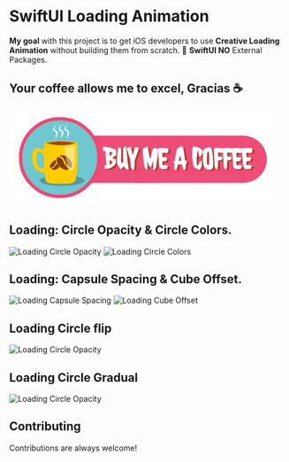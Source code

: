 # SwiftUI Loading Animation

<strong>My goal</strong> with this project is to get iOS developers to use <strong>Creative Loading Animation</strong> without building them from scratch. 💯 <strong>SwiftUI NO</strong> External Packages.


## Your coffee allows me to excel, Gracias ☕

<a href="https://www.buymeacoffee.com/adamkif" target="_blank" rel="noopener noreferrer"><img src="https://github.com/adam-kif/SwiftUI-Loading-Animation/blob/main/SwiftUI-Loading-Animation/Screenshot/BuyMeACoffee.png" alt="Buy Me A Coffee" /></a>

## Loading: Circle Opacity & Circle Colors.
<div align="start">
 <img src="https://github.com/adamkif/SwiftUI-Loading-Animation/blob/main/SwiftUI-Loading-Animation/Screenshot/LoadingCircleOpacity.gif" alt="Loading Circle  Opacity">
 <img margin-left="40px" src="https://github.com/adamkif/SwiftUI-Loading-Animation/blob/main/SwiftUI-Loading-Animation/Screenshot/LoadingCircleColors.gif"  alt="Loading Circle Colors">
</div>

## Loading: Capsule Spacing & Cube Offset.
<div align="start">
 <img src="https://github.com/adamkif/SwiftUI-Loading-Animation/blob/main/SwiftUI-Loading-Animation/Screenshot/LoadingCapsuleSpacing.gif" alt="Loading Capsule  Spacing">
 <img margin-left="40px" src="https://github.com/adamkif/SwiftUI-Loading-Animation/blob/main/SwiftUI-Loading-Animation/Screenshot/LoadingCube Offset.gif"    alt="Loading Cube Offset">
</div>

## Loading Circle flip

![Loading Circle Opacity](https://github.com/adamkif/SwiftUI-Loading-Animation/blob/main/SwiftUI-Loading-Animation/Screenshot/LoadingCircleFlip.gif)

## Loading Circle Gradual

![Loading Circle Opacity](https://github.com/adamkif/SwiftUI-Loading-Animation/blob/main/SwiftUI-Loading-Animation/Screenshot/LoadingCircleGradual.gif)

## Contributing

Contributions are always welcome!

